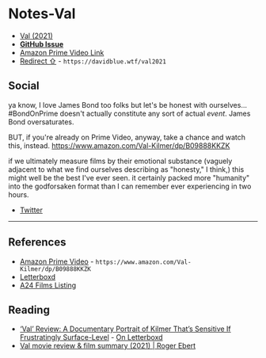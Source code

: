 # Notes-Val
- [Val (2021)](drafts://open?uuid=85804431-F569-428D-87BC-6B4FB8C26318)
- [**GitHub Issue**](https://github.com/extratone/bilge/issues/337) 
- [Amazon Prime Video Link](https://www.amazon.com/Val-Kilmer/dp/B09888KKZK)
- [Redirect ⇧](https://davidblue.wtf/val2021) - `https://davidblue.wtf/val2021`  


## Social 

ya know, I love James Bond too folks but let's be honest with ourselves... #BondOnPrime doesn't actually constitute any sort of actual *event*. James Bond oversaturates.

BUT, if you're already on Prime Video, anyway, take a chance and watch this, instead. https://www.amazon.com/Val-Kilmer/dp/B09888KKZK

if we ultimately measure films by their emotional substance (vaguely adjacent to what we find ourselves describing as "honesty," I think,) this might well be the best I've ever seen. it certainly packed more "humanity" into the godforsaken format than I can remember ever experiencing in two hours.

- [Twitter](https://twitter.com/NeoYokel/status/1538288878490198016)


---

## References

- [Amazon Prime Video](https://www.amazon.com/Val-Kilmer/dp/B09888KKZK) - `https://www.amazon.com/Val-Kilmer/dp/B09888KKZK`
- [Letterboxd](https://boxd.it/vs5a)
- [A24 Films Listing](https://a24films.com/films/val)

## Reading

- [‘Val’ Review: A Documentary Portrait of Kilmer That’s Sensitive If Frustratingly Surface-Level](https://www.indiewire.com/2021/07/val-review-documentary-1234653317/) - [On Letterboxd](https://boxd.it/213W3X)
- [Val movie review & film summary (2021) | Roger Ebert](https://www.rogerebert.com/reviews/val-movie-review-2021)	